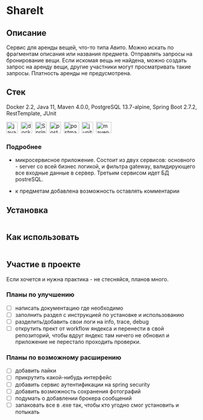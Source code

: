 # ShareIt
## Описание
Сервис для аренды вещей, что-то типа Авито. Можно искать по фрагментам описания или названия предмета. Отправлять запросы на бронирование вещи. Если искомая вещь не найдена, можно создать запрос на аренду вещи, другие участники могут просматривать такие запросы. Платность аренды не предусмотрена. 

## Стек
Docker 2.2, Java 11, Maven 4.0.0, PostgreSQL 13.7-alpine, Spring Boot 2.7.2, RestTemplate, JUnit 

<img src="https://cdn.jsdelivr.net/gh/devicons/devicon/icons/java/java-original-wordmark.svg" title="java" alt="java" width="30" height="30"/>&nbsp;
<img src="https://cdn.jsdelivr.net/gh/devicons/devicon/icons/docker/docker-original-wordmark.svg" title="docker" alt="docker" width="30" height="30"/>&nbsp;
  <img src="https://cdn.jsdelivr.net/gh/devicons/devicon/icons/spring/spring-original-wordmark.svg" title="Spring" alt="Spring" width="30" height="30"/>&nbsp;
  <img src="https://cdn.jsdelivr.net/gh/devicons/devicon/icons/postgresql/postgresql-original-wordmark.svg" title="postgresql" alt="postgresql" width="30" height="30"/>&nbsp;
  <img src="https://voyager.postman.com/logo/postman-logo-orange-stacked.svg" title="postman" alt="postman" width="40" height="30"/>&nbsp;
  <img src="https://raw.githubusercontent.com/junit-team/junit5/86465f4f491219ad0c0cf9c64eddca7b0edeb86f/assets/img/junit5-logo.svg" title="junit" alt="junit" width="30" height="30"/>&nbsp;
  <img src="https://www.svgrepo.com/show/373829/maven.svg" title="maven" alt="maven" width="40" height="30"/>&nbsp;
    

### Подробнее

- микросервисное приложение. Состоит из двух сервисов: основного - server со всей бизнес логикой, и фильтра gateway, валидирующего все входные данные в сервер. Третьим сервисом идет БД postreSQL.

- к предметам добавлена возможность оставлять комментарии


## Установка

```bash

```

## Как использовать

```bash

```

## Участие в проекте

Если хочется и нужна практика - не стесняйся, планов много.

### Планы по улучшению
- [ ] написать документацию где необходимо
- [ ] заполнить раздел с инструкцией по установке и использованию
- [ ] разделить/добавить свои логи на info, trace, debug
- [ ] открутить прект от workflow яндекса и перенести в свой репозиторий, чтобы вдруг яндекс там ничего не обновил и приложение не перестало проходить проверки.
### Планы по возможному расширению
- [ ] добавить лайки
- [ ] прикрутить какой-нибудь интерфейс
- [ ] добавить сервис аутентификации на spring security
- [ ] добавить возможность сохранения фотографий
- [ ] подумать о добавлении брокера сообщений 
- [ ] запаковать все в .exe так, чтобы кто угодно смог установить и потыкать
